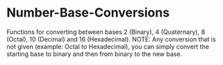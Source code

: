 # Number-Base-Conversions
Functions for converting between bases 2 (Binary), 4 (Quaternary), 8 (Octal), 10 (Decimal) and 16 (Hexadecimal). 
NOTE: Any conversion that is not given (example: Octal to Hexadecimal), you can simply convert the starting base to binary and then from binary to the new base.
